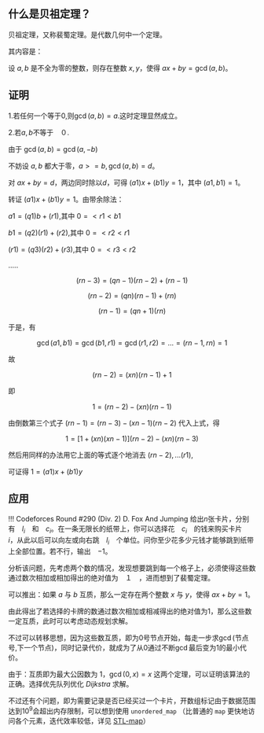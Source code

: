 ## 什么是贝祖定理？

贝祖定理，又称裴蜀定理。是代数几何中一个定理。

其内容是： 

设 $a,b$ 是不全为零的整数，则存在整数 $x,y$，使得 $ax+by=\gcd(a,b)$。

## 证明

1.若任何一个等于$0$,则$\gcd(a,b)=a$.这时定理显然成立。

2.若$a,b$不等于　０.

由于 $\gcd(a,b)=\gcd(a,-b)$

不妨设 $a,b$ 都大于零，$a>=b,\gcd(a,b)=d$。

对 $ax+by=d$，两边同时除以$d$，可得 $(a1)x+(b1)y=1$，其中 $(a1,b1)=1$。

转证 $(a1)x+(b1)y=1$。由带余除法：

$a1=(q1)b+(r1)$,其中 $0=<r1<b1$

$b1=(q2)(r1)+(r2)$,其中 $0=<r2<r1$

$(r1)=(q3)(r2)+(r3)$,其中 $0=<r3<r2$

.....

$$(rn-3)=(qn-1)(rn-2)+(rn-1)$$

$$(rn-2)=(qn)(rn-1)+(rn)$$

$$(rn-1)=(qn+1)(rn)$$

于是，有

$$\gcd(a1,b1)=\gcd(b1,r1)=\gcd(r1,r2)=...=(rn-1,rn)=1$$

故

$$(rn-2)=(xn)(rn-1)+1$$

即

$$1=(rn-2)-(xn)(rn-1)$$

由倒数第三个式子 $(rn-1)=(rn-3)-(xn-1)(rn-2)$ 代入上式，得

$$1=[1+(xn)(xn-1)](rn-2)-(xn)(rn-3)$$

然后用同样的办法用它上面的等式逐个地消去 $(rn-2),...(r1)$,

可证得 $1=(a1)x+(b1)y$



 ## 应用

 !!! Codeforces Round #290 (Div. 2) D. Fox And Jumping
      给出$n$张卡片，分别有　$l_i$　和　$c_i$。在一条无限长的纸带上，你可以选择花　$c_i$　的钱来购买卡片　$i$，从此以后可以向左或向右跳　$l_i$　个单位。问你至少花多少元钱才能够跳到纸带上全部位置。若不行，输出　$-1$。
    

 分析该问题，先考虑两个数的情况，发现想要跳到每一个格子上，必须使得这些数通过数次相加或相加得出的绝对值为　１　，进而想到了裴蜀定理。

 可以推出：如果 $a$ 与 $b$ 互质，那么一定存在两个整数 $x$ 与 $y$，使得 $ax+by=1$。

 由此得出了若选择的卡牌的数通过数次相加或相减得出的绝对值为$1$，那么这些数一定互质，此时可以考虑动态规划求解。

 不过可以转移思想，因为这些数互质，即为$0$号节点开始，每走一步求$\gcd$(节点号,下一个节点)，同时记录代价，就成为了从$0$通过不断$\gcd$最后变为$1$的最小代价。

 由于：互质即为最大公因数为 $1$，$\gcd(0,x)=x$ 这两个定理，可以证明该算法的正确。选择优先队列优化 $Dijkstra$ 求解。

 不过还有个问题，即为需要记录是否已经买过一个卡片，开数组标记由于数据范围达到$10^9$会超出内存限制，可以想到使用 `unordered_map` （比普通的 `map` 更快地访问各个元素，迭代效率较低，详见  [STL-map](/ds/stl/map/)）
